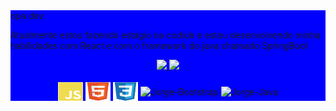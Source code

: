 <div style="background-color: blue">

 <div margin: 5px 40px 15px 30px>
 opa dev
 
 Atualmente estou fazendo estágio na codiub e estou desenvolvendo minha habilidades com React e com o framework do java chamado SpringBoot 
 </div>
  
<div align="center">
  
  <a href="https://www.linkedin.com/in/jorge-silva-j%C3%BAnior-ab931a211/">
    <img height="180em" src="https://github-readme-streak-stats.herokuapp.com/?user=jorgeskrtjr&theme=swift"/>
    <img height="180em" src="https://github-readme-stats.vercel.app/api/top-langs/?username=jorgeskrtjr&layout=compact&langs_count=16&theme=swift"/>
  </a>
  
  <div style="display: inline_block"><br>
  <img align="center" alt="Jorge-Js" height="30" width="40" src="https://raw.githubusercontent.com/devicons/devicon/master/icons/javascript/javascript-plain.svg">
  <img align="center" alt="Jorge-HTML" height="30" width="40" src="https://raw.githubusercontent.com/devicons/devicon/master/icons/html5/html5-original.svg">
  <img align="center" alt="Jorge-CSS" height="30" width="40" src="https://raw.githubusercontent.com/devicons/devicon/master/icons/css3/css3-original.svg">
  <img align="center" alt="Jorge-Bootstrap" height="30" src="https://cdn.jsdelivr.net/gh/devicons/devicon/icons/bootstrap/bootstrap-original.svg" />
  <img align="center" alt="Jorge-Java" height="30" width="50" src="https://cdn.jsdelivr.net/gh/devicons/devicon/icons/java/java-original.svg" />
</div>
</div>

  
  ##
 
